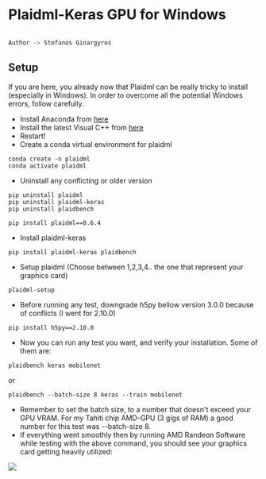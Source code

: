 # Plaidml-Keras GPU for Windows
```python

Author -> Stefanos Ginargyros

```
## Setup

If you are here, you already now that Plaidml can be really tricky to install (especially in Windows). In order to overcome all the potential Windows errors, follow carefully.

- Install Anaconda from [here](https://docs.anaconda.com/anaconda/install/windows/)
- Install the latest Visual C++ from [here](https://support.microsoft.com/en-us/topic/the-latest-supported-visual-c-downloads-2647da03-1eea-4433-9aff-95f26a218cc0)
- Restart!
- Create a conda virtual environment for plaidml

```
conda create -n plaidml
conda activate plaidml
```

- Uninstall any conflicting or older version

```
pip uninstall plaidml
pip uninstall plaidml-keras
pip uninstall plaidbench

pip install plaidml==0.6.4
```

- Install plaidml-keras
```
pip install plaidml-keras plaidbench
```
- Setup plaidml (Choose between 1,2,3,4.. the one that represent your graphics card)
```
plaidml-setup
```
- Before running any test, downgrade h5py bellow version 3.0.0 because of conflicts (I went for 2.10.0)
```
pip install h5py==2.10.0
```
- Now you can run any test you want, and verify your installation. Some of them are:

```
plaidbench keras mobilenet
```
or
```
plaidbench --batch-size 8 keras --train mobilenet
```
- Remember to set the batch size, to a number that doesn't exceed your GPU VRAM. For my Tahiti chip AMD-GPU (3 gigs of RAM) a good number for this test was --batch-size 8.
- If everything went smoothly then by running AMD Randeon Software while testing with the above command, you should see your graphics card getting heavily utilized: 

<img src='https://github.com/stefgina/plaidml-keras-AMD-GPU/blob/main/plaidml4.png'>


